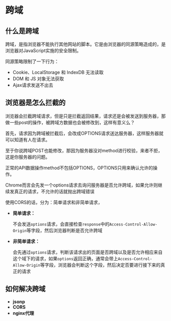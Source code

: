 # 跨域

## 什么是跨域

跨域，是指浏览器不能执行其他网站的脚本。它是由浏览器的同源策略造成的，是浏览器对JavaScript实施的安全限制。

同源策略限制了一下行为：

- Cookie、LocalStorage 和 IndexDB 无法读取
- DOM 和 JS 对象无法获取
- Ajax请求发送不出去

## 浏览器是怎么拦截的

浏览器会拦截跨域请求，但是只是拦截返回结果，请求还是会被发送到服务器，那做一些post的操作，被跨域方数据也会被修改到，这样有意义么？



首先，请求因为跨域被拦截后，会改成OPTIONS请求送达服务器，这样服务器就可以知道有人在请求。

至于你说跨域POST也能修改，那因为服务器没对method进行校验，来者不拒，这是你服务器的问题。

正常的API数据操作method不包括OPTIONS，OPTIONS只用来确认允许的操作。



Chrome而言会先发一个options请求去询问服务器是否允许跨域，如果允许则继续发真正的请求，不允许的话就抛出跨域错误



使用CORS的话，分为：简单请求和非简单请求，

- **简单请求：**

  不会发送`options`请求，会直接检查`response`中的`Access-Control-Allow-Origin`等字段，然后浏览器判断是否允许跨域

- **非简单请求：**

  会先通过`options`请求，判断该请求出的页面是否跨域以及是否允许相应来自这个域下的请求，如果`options`返回正确，通常会带上`Access-Control-Allow-Origin`等字段，浏览器会判断这个字段，然后决定否要进行接下来的真正的请求

## 如何解决跨域

- **jsonp**
- **CORS**
- **nginx代理**


